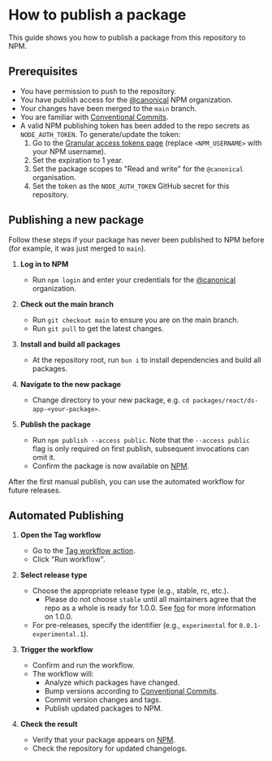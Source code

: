 # How to publish a package

This guide shows you how to publish a package from this repository to NPM.

## Prerequisites
- You have permission to push to the repository.
- You have publish access for the [@canonical](https://www.npmjs.com/org/canonical) NPM organization.
- Your changes have been merged to the `main` branch.
- You are familiar with [Conventional Commits](https://www.conventionalcommits.org/en/v1.0.0/).
- A valid NPM publishing token has been added to the repo secrets as `NODE_AUTH_TOKEN`. To generate/update the token:
  1. Go to the [Granular access tokens page](https://www.npmjs.com/settings/<NPM_USERNAME>/tokens/granular-access-tokens/new) (replace `<NPM_USERNAME>` with your NPM username).
  2. Set the expiration to 1 year.
  3. Set the package scopes to "Read and write" for the `@canonical` organisation.
  4. Set the token as the `NODE_AUTH_TOKEN` GitHub secret for this repository. 

## Publishing a new package
Follow these steps if your package has never been published to NPM before (for example, it was just merged to `main`).

1. **Log in to NPM**
   - Run `npm login` and enter your credentials for the [@canonical](https://www.npmjs.com/org/canonical) organization.

2. **Check out the main branch**
   - Run `git checkout main` to ensure you are on the main branch.
   - Run `git pull` to get the latest changes.

3. **Install and build all packages**
   - At the repository root, run `bun i` to install dependencies and build all packages.

4. **Navigate to the new package**
   - Change directory to your new package, e.g. `cd packages/react/ds-app-<your-package>`.

5. **Publish the package**
   - Run `npm publish --access public`. Note that the `--access public` flag is only required on first publish, subsequent invocations can omit it.
   - Confirm the package is now available on [NPM](https://npmjs.org).

After the first manual publish, you can use the automated workflow for future releases.

## Automated Publishing

1. **Open the Tag workflow**
   - Go to the [Tag workflow action](https://github.com/canonical/ds25/actions/workflows/tag.yml).
   - Click "Run workflow".

2. **Select release type**
   - Choose the appropriate release type (e.g., stable, rc, etc.).
     - Please do not choose `stable` until all maintainers agree that the repo as a whole is ready for 1.0.0. See [foo](../../old/PUBLISHING.md#v100) for more information on 1.0.0.
   - For pre-releases, specify the identifier (e.g., `experimental` for `0.0.1-experimental.1`).

3. **Trigger the workflow**
   - Confirm and run the workflow.
   - The workflow will:
     - Analyze which packages have changed.
     - Bump versions according to [Conventional Commits](https://www.conventionalcommits.org/en/v1.0.0/).
     - Commit version changes and tags.
     - Publish updated packages to NPM.

4. **Check the result**
   - Verify that your package appears on [NPM](https://npmjs.org).
   - Check the repository for updated changelogs.
